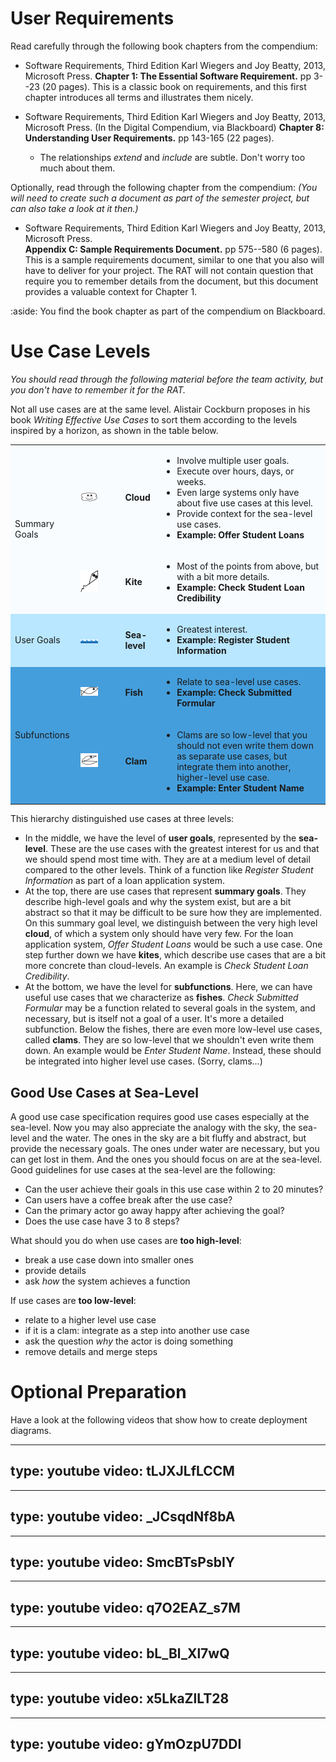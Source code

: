 # User Requirements

Read carefully through the following book chapters from the compendium:

* Software Requirements, Third Edition Karl Wiegers and Joy Beatty, 2013, Microsoft Press. 
**Chapter 1: The Essential Software Requirement.** pp 3--23 (20 pages). 
This is a classic book on requirements, and this first chapter introduces all terms and illustrates them nicely.

* Software Requirements, Third Edition Karl Wiegers and Joy Beatty, 2013, Microsoft Press. (In the Digital Compendium, via Blackboard) **Chapter 8: Understanding User Requirements.** pp 143-165 (22 pages). 
  * The relationships _extend_ and _include_ are subtle. Don't worry too much about them.


Optionally, read through the following chapter from the compendium: _(You will need to create such a document as part of the semester project, but can also take a look at it then.)_

* Software Requirements, Third Edition Karl Wiegers and Joy Beatty, 2013, Microsoft Press.  
**Appendix C: Sample Requirements Document.** pp 575--580 (6 pages).
This is a sample requirements document, similar to one that you also will have to deliver for your project. 
The RAT will not contain question that require you to remember details from the document, but this document provides a valuable context for Chapter 1.

:aside: You find the book chapter as part of the compendium on Blackboard.



# Use Case Levels

_You should read through the following material before the team activity, but you don't have to remember it for the RAT._

Not all use cases are at the same level. Alistair Cockburn proposes in his book _Writing Effective Use Cases_ to sort them according to the levels inspired by a horizon, as shown in the table below. 


<div>
<table class="table">
<tr style="background-color: #F8FCFF">
    <td rowspan="2">Summary Goals</td>
    <td><img src="figures/use-case-cloud.png" width="50%"></img></td>
    <td><b>Cloud</b></td>
    <td>
        <ul>
            <li>Involve multiple user goals.</li>
            <li>Execute over hours, days, or weeks.</li>
            <li>Even large systems only have about five use cases at this level.</li>
            <li>Provide context for the sea-level use cases.</li>
            <li><b>Example: Offer Student Loans</b></li>
        </ul>
    </td>
</tr>
<tr style="background-color: #F8FCFF">
    <td><img src="figures/use-case-kite.png" width="50%"></img></td>
    <td><b>Kite</b></td>
    <td>
        <ul>
            <li>Most of the points from above, but with a bit more details.</li>
            <li><b>Example: Check Student Loan Credibility</b></li>
        </ul>
    </td>
</tr>
<tr style="background-color: #B9E7FF">
    <td rowspan="1">User Goals</td>
    <td><img src="figures/use-case-horizon.png" width="50%"></img></td>
    <td><b>Sea-level</b></td>
    <td>
        <ul>
            <li>Greatest interest.</li>
            <li><b>Example: Register Student Information</b></li>
        </ul>
    </td>
</tr>
<tr style="background-color: #459EDC">
    <td rowspan="2">Subfunctions</td>
    <td><img src="figures/use-case-fish.png" width="50%"></img></td>
    <td><b>Fish</b></td>
    <td>
        <ul>
            <li>Relate to sea-level use cases.</li>
            <li><b>Example: Check Submitted Formular</b></li>
        </ul>
    </td>
</tr>
<tr style="background-color: #459EDC">
    <td><img src="figures/use-case-clam.png" width="50%"></img></td>
    <td><b>Clam</b></td>
    <td>
        <ul>
            <li>Clams are so low-level that you should not even write them down as separate use cases, but integrate them into another, higher-level use case.</li>
            <li><b>Example: Enter Student Name</b></li>
        </ul>
        </td>
</tr>
</table>
</div>


This hierarchy distinguished use cases at three levels: 

* In the middle, we have the level of **user goals**, represented by the **sea-level**. These are the use cases with the greatest interest for us and that we should spend most time with. They are at a medium level of detail compared to the other levels. Think of a function like _Register Student Information_ as part of a loan application system.
* At the top, there are use cases that represent **summary goals**. They describe high-level goals and why the system exist, but are a bit abstract so that it may be difficult to be sure how they are implemented. On this summary goal level, we distinguish between the very high level **cloud**, of which  a system only should have very few. For the loan application system, _Offer Student Loans_ would be such a use case. One step further down we have **kites**, which describe use cases that are a bit more concrete than cloud-levels. An example is _Check Student Loan Credibility_. 
* At the bottom, we have the level for **subfunctions**. Here, we can have useful use cases that we characterize as **fishes**. _Check Submitted Formular_ may be a function related to several goals in the system, and necessary, but is itself not a goal of a user. It's more a detailed subfunction. Below the fishes, there are even more low-level use cases, called **clams**. They are so low-level that we shouldn't even write them down. An example would be _Enter Student Name_. Instead, these should be integrated into higher level use cases. (Sorry, clams...)  



## Good Use Cases at Sea-Level

A good use case specification requires good use cases especially at the sea-level. Now you may also appreciate the analogy with the sky, the sea-level and the water. The ones in the sky are a bit fluffy and abstract, but provide the necessary goals. The ones under water are necessary, but you can get lost in them. And the ones you should focus on are at the sea-level. Good guidelines for use cases at the sea-level are the following:

* Can the user achieve their goals in this use case within 2 to 20 minutes?
* Can users have a coffee break after the use case?
* Can the primary actor go away happy after achieving the goal?
* Does the use case have 3 to 8 steps?

What should you do when use cases are **too high-level**:

- break a use case down into smaller ones
- provide details
- ask _how_ the system achieves a function

If use cases are **too low-level**:

- relate to a higher level use case
- if it is a clam: integrate as a step into another use case
- ask the question *why* the actor is doing something
- remove details and merge steps


# Optional Preparation

Have a look at the following videos that show how to create deployment diagrams.

---
type: youtube
video: tLJXJLfLCCM
---

---
type: youtube
video: _JCsqdNf8bA
---

---
type: youtube
video: SmcBTsPsbIY
---

---
type: youtube
video: q7O2EAZ_s7M
---

---
type: youtube
video: bL_Bl_Xl7wQ
---

---
type: youtube
video: x5LkaZlLT28
---

---
type: youtube
video: gYmOzpU7DDI
---
